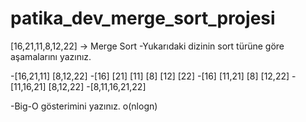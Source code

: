 # patika_dev_merge_sort_projesi

[16,21,11,8,12,22] -> Merge Sort
-Yukarıdaki dizinin sort türüne göre aşamalarını yazınız.

-[16,21,11] [8,12,22]
-[16] [21] [11] [8] [12] [22]
-[16] [11,21]  [8] [12,22]
-[11,16,21]  [8,12,22]
-[8,11,16,21,22]

-Big-O gösterimini yazınız.
o(nlogn)
